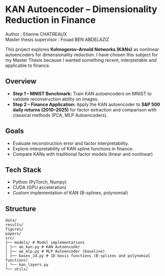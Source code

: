 # KAN Autoencoder – Dimensionality Reduction in Finance
Author : Etienne CHATREAUX  
Master thesis supervisor : Fouad BEN ABDELAZIZ  

This project explores **Kolmogorov–Arnold Networks (KANs)** as nonlinear autoencoders for dimensionality reduction. I have chosen this subject for my Master Thesis because I wanted something recent, interpretable and applicable to finance. 

## Overview
- **Step 1 – MNIST Benchmark:** Train KAN autoencoders on MNIST to validate reconstruction ability on images.
- **Step 2 – Finance Application:** Apply the KAN autoencoder to **S&P 500 daily returns (2010–2025)** for factor extraction and comparison with classical methods (PCA, MLP Autoencoders).

## Goals
- Evaluate reconstruction error and factor interpretability.
- Explore interpretability of KAN spline functions in finance.  
- Compare KANs with traditional factor models (linear and nonlinear)

## Tech Stack
- Python (PyTorch, Numpy)
- CUDA (GPU acceleration)
- Custom implementation of KAN (B-splines, polynomial)

## Structure
```
data/
results/
figures/
papers/
src/ 
├── models/ # Model implementations
│ ├── ae_kan.py # KAN Autoencoder
│ ├── ae_mlp.py # MLP Autoencoder (baseline)
│ ├── bases_1d.py # 1D basis functions (B-splines and polynomial functions)
│ └── kan_layers.py
└── utils/
```

